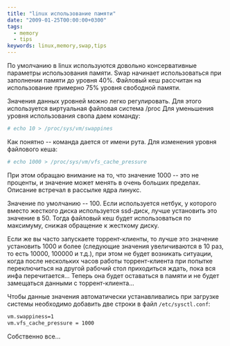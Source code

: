 ```yaml
---
title: "linux использование памяти"
date: "2009-01-25T00:00:00+0300"
tags:
  - memory
  - tips
keywords: linux,memory,swap,tips
---
```

По умолчанию в linux используются довольно консервативные параметры использования памяти. Swap начинает использоваться при заполнении памяти до уровня 40%. Файловый кеш рассчитан на использование примерно 75% уровня свободной памяти.

Значения данных уровней можно легко регулировать. Для этого используется виртуальная файловая система /proc
Для уменьшения уровня использования свопа даем команду:

```bash
# echo 10 > /proc/sys/vm/swappines
```

Как понятно -- команда дается от имени рута. Для изменения уровня файлового кеша:

```bash
# echo 1000 > /proc/sys/vm/vfs_cache_pressure
```

При этом обращаю внимание на то, что значение 1000 -- это не проценты, и значение может менять в очень больших пределах. Описание встречал в рассылке ядра линукс.

Значение по умолчанию -- 100. Если используется нетбук, у которого вместо жесткого диска используется ssd-диск, лучше установить это значение в 50. Тогда файловый кеш будет использоваться по максимуму, снижая обращение к жесткому диску.

Если же вы часто запускаете торрент-клиенты, то лучше это значение установить 1000 и более (следующие значения увеличиваются в 10 раз, то есть 10000, 100000 и т.д.), при этом не будет возникать ситуации, когда после нескольких часов работы торрент-клиента при попытке переключиться на другой рабочий стол приходиться ждать, пока вся инфа перечитается... Теперь она будет оставаться в памяти и не будет замещаться данными с торрент-клиента...

Чтобы данные значения автоматически устанавливались при загрузке системы необходимо
добавить две строки в файл `/etc/sysctl.conf`:

```bash
vm.swappiness=1
vm.vfs_cache_pressure = 1000
```

Собственно все...
